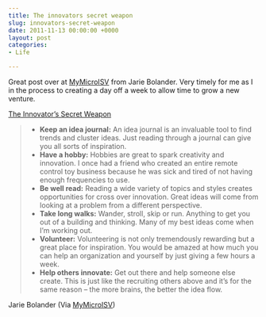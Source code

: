 ```yaml
---
title: The innovators secret weapon
slug: innovators-secret-weapon
date: 2011-11-13 00:00:00 +0000
layout: post
categories: 
- Life

---
```

Great post over at [MyMicroISV][47hats] from Jarie Bolander. Very timely for me as I in the process to creating a day off a week to allow time to grow a new venture.

[The Innovator&#x2019;s Secret Weapon][google]
 
>   - **Keep an idea journal:** An idea journal is an invaluable tool to find trends and cluster ideas. Just reading through a journal can give you all sorts of inspiration.
>    - **Have a hobby:** Hobbies are great to spark creativity and innovation. I once had a friend who created an entire remote control toy business because he was sick and tired of not having enough frequencies to use.
>   - **Be well read:** Reading a wide variety of topics and styles creates opportunities for cross over innovation. Great ideas will come from looking at a problem from a different perspective. 
>   - **Take long walks:** Wander, stroll, skip or run. Anything to get you out of a building and thinking. Many of my best ideas come when I&#x2019;m working out. 
>   - **Volunteer:** Volunteering is not only tremendously rewarding but a great place for inspiration. You would be amazed at how much you can help an organization and yourself by just giving a few hours a week. 
>   - **Help others innovate:** Get out there and help someone else create. This is just like the recruiting others above and it&#x2019;s for the same reason &#x2013; the more brains, the better the idea flow.

Jarie Bolander (Via [MyMicroISV][47hats])

[47hats]: http://47hats.com/
[google]: http://feedproxy.google.com/~r/MyMicro-isv/~3/PxnjZ0lDHfA/

